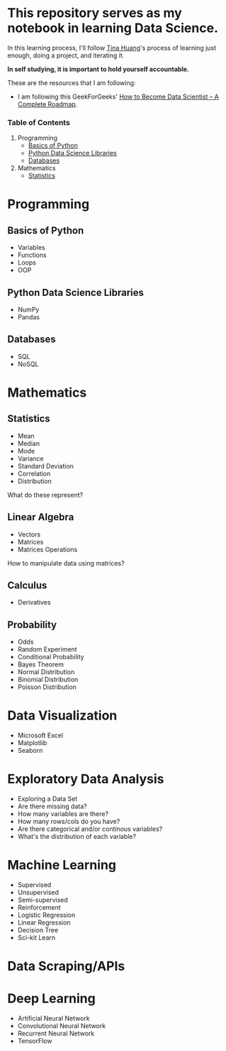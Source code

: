 # This repository serves as my notebook in learning Data Science.

In this learning process, I'll follow [Tina Huang](https://www.youtube.com/channel/UC2UXDak6o7rBm23k3Vv5dww)'s process of learning just enough, doing a project, and iterating it.

**In self studying, it is important to hold yourself accountable.**

These are the resources that I am following:
- I am following this GeekForGeeks' [How to Become Data Scientist – A Complete Roadmap](https://www.geeksforgeeks.org/how-to-become-data-scientist-a-complete-roadmap/).

### Table of Contents
1. Programming
      - [Basics of Python](#basics-of-python)
      - [Python Data Science Libraries](https://github.com/cedricquitor/ml-ai-notebook/edit/main/NOTEBOOK.md#python-data-science-libraries)
      - [Databases](https://github.com/cedricquitor/ml-ai-notebook/edit/main/NOTEBOOK.md#databases)
2. Mathematics
      - [Statistics](https://github.com/cedricquitor/ml-ai-notebook/edit/main/NOTEBOOK.md#data-science-mathematics)

# Programming
## Basics of Python
- Variables
- Functions
- Loops
- OOP

## Python Data Science Libraries
- NumPy
- Pandas

## Databases
- SQL
- NoSQL

# Mathematics
## Statistics
- Mean
- Median
- Mode
- Variance
- Standard Deviation
- Correlation
- Distribution

What do these represent?

## Linear Algebra
- Vectors
- Matrices
- Matrices Operations

How to manipulate data using matrices?

## Calculus
- Derivatives

## Probability
- Odds
- Random Experiment
- Conditional Probability
- Bayes Theorem
- Normal Distribution
- Binomial Distribution
- Poisson Distribution

# Data Visualization
- Microsoft Excel
- Matplotlib
- Seaborn

# Exploratory Data Analysis
- Exploring a Data Set
- Are there missing data?
- How many variables are there?
- How many rows/cols do you have?
- Are there categorical and/or continous variables?
- What's the distribution of each variable?

# Machine Learning
- Supervised
- Unsupervised
- Semi-supervised
- Reinforcement
- Logistic Regression
- Linear Regression
- Decision Tree
- Sci-kit Learn

# Data Scraping/APIs



# Deep Learning
- Artificial Neural Network
- Convolutional Neural Network
- Recurrent Neural Network
- TensorFlow
